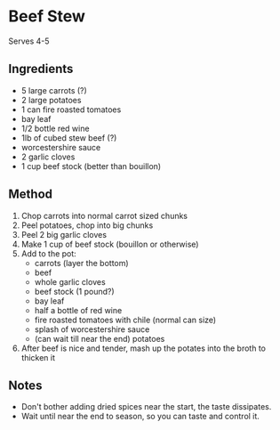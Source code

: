 # Beef Stew

Serves 4-5

## Ingredients

- 5 large carrots (?)
- 2 large potatoes
- 1 can fire roasted tomatoes
- bay leaf
- 1/2 bottle red wine
- 1lb of cubed stew beef (?)
- worcestershire sauce
- 2 garlic cloves
- 1 cup beef stock (better than bouillon)

## Method

1. Chop carrots into normal carrot sized chunks
2. Peel potatoes, chop into big chunks
3. Peel 2 big garlic cloves
4. Make 1 cup of beef stock (bouillon or otherwise)
5. Add to the pot:
    - carrots (layer the bottom)
    - beef
    - whole garlic cloves
    - beef stock (1 pound?)
    - bay leaf
    - half a bottle of red wine
    - fire roasted tomatoes with chile (normal can size)
    - splash of worcestershire sauce
    - (can wait till near the end) potatoes
6. After beef is nice and tender, mash up the potates into the broth to thicken it

## Notes

- Don't bother adding dried spices near the start, the taste dissipates.
- Wait until near the end to season, so you can taste and control it.